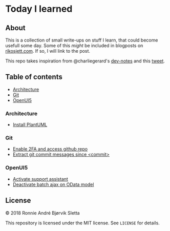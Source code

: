 # Today I learned
## About
This is a collection of small write-ups on stuff I learn, that could become usefull some day. Some of this *might* be included in blogposts on [rikosjett.com](https://www.rikosjett.com). If so, I will link to the post.

This repo takes inspiration from @charliegerard's [dev-notes](https://github.com/charliegerard/dev-notes) and this [tweet](https://twitter.com/devdevcharlie/status/1019343097749168128). 

## Table of contents
* [Architecture](#Architecture)
* [Git](#Git)
* [OpenUI5](#OpenUI5)

### Architecture
* [Install PlantUML](Architecture/install-plantuml.md)

### Git
* [Enable 2FA and access github repo](Git/github-2fa.md)
* [Extract git commit messages since &lt;commit&gt;](Git/extract-commit-msg.md)


### OpenUI5
* [Activate support assistant](UI5/activate-support-assistant.md)
* [Deactivate batch ajax on OData model](UI5/deactivate-batch.md)

## License

© 2018 Ronnie André Bjørvik Sletta

This repository is licensed under the MIT license. See ```LICENSE``` for details.